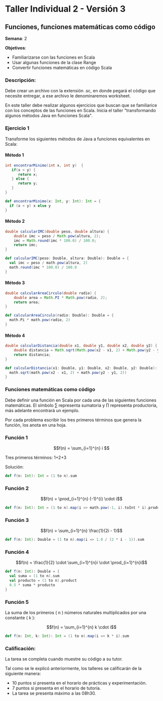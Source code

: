 # Taller Individual 2 - Versión 3
## Funciones, funciones matemáticas como código

**Semana**: 2

**Objetivos**:

- Familiarizarse con las funciones en Scala
- Usar algunas funciones de la clase Range
- Convertir funciones matemáticas en código Scala

### Descripción:

Debe crear un archivo con la extensión .sc, en donde pegará el código que necesite entregar, a ese archivo le denominaremos worksheet.

En este taller debe realizar algunos ejercicios que buscan que se familiarice con los conceptos de las funciones en Scala. Inicia el taller "transformando algunos métodos Java en funciones Scala".

### Ejercicio 1

Transforme los siguientes métodos de Java a funciones equivalentes en Scala:

#### Método 1
```java
int encontrarMinimo(int x, int y)  {
   if(x < y) {
      return x;
   } else {
      return y;
   }
}
```
```scala
def encontrarMinimo(x: Int, y: Int): Int = {
  if (x < y) x else y
}
```

#### Método 2
```java
double calcularIMC(double peso, double altura) {
	double imc = peso / Math.pow(altura, 2);
	imc = Math.round(imc * 100.0) / 100.0;
	return imc;
}
```
```scala
def calcularIMC(peso: Double, altura: Double): Double = {
  val imc = peso / math.pow(altura, 2)
  math.round(imc * 100.0) / 100.0
}
```

#### Método 3
```java
double calcularAreaCirculo(double radio) {
	double area = Math.PI * Math.pow(radio, 2);
	return area;
}
```
```scala
def calcularAreaCirculo(radio: Double): Double = {
  math.Pi * math.pow(radio, 2)
}
```

#### Método 4
```java
double calcularDistancia(double x1, double y1, double x2, double y2) {
    double distancia = Math.sqrt(Math.pow(x2 - x1, 2) + Math.pow(y2 - y1, 2));
    return distancia;
}
```
```scala
def calcularDistancia(x1: Double, y1: Double, x2: Double, y2: Double): Double = {
  math.sqrt(math.pow(x2 - x1, 2) + math.pow(y2 - y1, 2))
}
```



### Funciones matemáticas como código

Debe definir una función en Scala por cada una de las siguientes funciones matemáticas. El símbolo ∑ representa sumatoria y ∏ representa productoria, más adelante encontrará un ejemplo.

Por cada problema escribir los tres primeros términos que genera la función, los anota en una hoja.

### Función 1

```math
f(n) = \sum_{i=1}^{n} i

```

Tres primeros términos: 1+2+3 

Solución:
```scala
def f(n: Int): Int = (1 to n).sum
```

### Función 2

```math
f(n) = \prod_{i=1}^{n} (-1)^{i} \cdot i
```
```scala
def f(n: Int): Int = (1 to n).map(i => math.pow(-1, i).toInt * i).product
```
### Función 3

```math
f(n) = \sum_{i=1}^{n} \frac{1}{2i - 1}
```
```scala
def f(n: Int): Double = (1 to n).map(i => 1.0 / (2 * i - 1)).sum
```
### Función 4

```math
f(n) = \frac{1}{2} \cdot \sum_{i=1}^{n}i \cdot \prod_{i=1}^{n}i
```
```scala
def f(n: Int): Double = {
  val suma = (1 to n).sum
  val producto = (1 to n).product
  0.5 * suma * producto
}
```
### Función 5

La suma de los primeros \( n \) números naturales multiplicados por una constante \( k \):

```math
f(n) = \sum_{i=1}^{n} k \cdot i
```
```scala
def f(n: Int, k: Int): Int = (1 to n).map(i => k * i).sum
```
### Calificación:

La tarea se completa cuando muestre su código a su tutor.

Tal como se le explicó anteriormente, los talleres se calificarán de la siguiente manera:

- 10 puntos si presenta en el horario de prácticas y experimentación.
- 7 puntos si presenta en el horario de tutoría.
- La tarea se presenta máximo a las 08h30.
